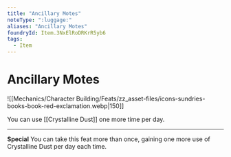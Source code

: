 ```yaml
---
title: "Ancillary Motes"
noteType: ":luggage:"
aliases: "Ancillary Motes"
foundryId: Item.3NxElRoDRKrR5yb6
tags:
  - Item
---
```


# Ancillary Motes
![[Mechanics/Character Building/Feats/zz_asset-files/icons-sundries-books-book-red-exclamation.webp|150]]

You can use [[Crystalline Dust]] one more time per day.

* * *

**Special** You can take this feat more than once, gaining one more use of Crystalline Dust per day each time.
